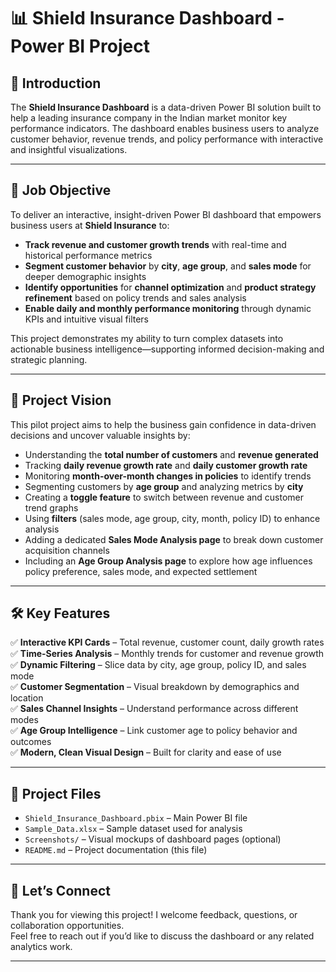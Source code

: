 # 📊 Shield Insurance Dashboard - Power BI Project

## 🧭 Introduction

The **Shield Insurance Dashboard** is a data-driven Power BI solution built to help a leading insurance company in the Indian market monitor key performance indicators. The dashboard enables business users to analyze customer behavior, revenue trends, and policy performance with interactive and insightful visualizations.

---

## 🎯 Job Objective

To deliver an interactive, insight-driven Power BI dashboard that empowers business users at **Shield Insurance** to:

- **Track revenue and customer growth trends** with real-time and historical performance metrics  
- **Segment customer behavior** by **city**, **age group**, and **sales mode** for deeper demographic insights  
- **Identify opportunities** for **channel optimization** and **product strategy refinement** based on policy trends and sales analysis  
- **Enable daily and monthly performance monitoring** through dynamic KPIs and intuitive visual filters  

This project demonstrates my ability to turn complex datasets into actionable business intelligence—supporting informed decision-making and strategic planning.

---

## 🌟 Project Vision

This pilot project aims to help the business gain confidence in data-driven decisions and uncover valuable insights by:

- Understanding the **total number of customers** and **revenue generated**
- Tracking **daily revenue growth rate** and **daily customer growth rate**
- Monitoring **month-over-month changes in policies** to identify trends
- Segmenting customers by **age group** and analyzing metrics by **city**
- Creating a **toggle feature** to switch between revenue and customer trend graphs
- Using **filters** (sales mode, age group, city, month, policy ID) to enhance analysis
- Adding a dedicated **Sales Mode Analysis page** to break down customer acquisition channels
- Including an **Age Group Analysis page** to explore how age influences policy preference, sales mode, and expected settlement

---

## 🛠️ Key Features

✅ **Interactive KPI Cards** – Total revenue, customer count, daily growth rates  
✅ **Time-Series Analysis** – Monthly trends for customer and revenue growth  
✅ **Dynamic Filtering** – Slice data by city, age group, policy ID, and sales mode  
✅ **Customer Segmentation** – Visual breakdown by demographics and location  
✅ **Sales Channel Insights** – Understand performance across different modes  
✅ **Age Group Intelligence** – Link customer age to policy behavior and outcomes  
✅ **Modern, Clean Visual Design** – Built for clarity and ease of use

---

## 📂 Project Files

- `Shield_Insurance_Dashboard.pbix` – Main Power BI file  
- `Sample_Data.xlsx` – Sample dataset used for analysis  
- `Screenshots/` – Visual mockups of dashboard pages (optional)  
- `README.md` – Project documentation (this file)

---

## 🤝 Let’s Connect

Thank you for viewing this project! I welcome feedback, questions, or collaboration opportunities.  
Feel free to reach out if you’d like to discuss the dashboard or any related analytics work.

---


